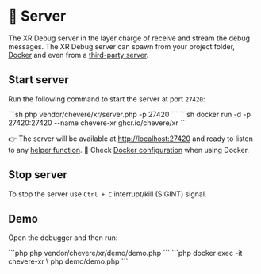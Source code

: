 # 🦄 Server

The XR Debug server in the layer charge of receive and stream the debug messages. The XR Debug server can spawn from your project folder, [Docker](docker.md) and even from a [third-party server](../developer/server-spec.md).

## Start server

Run the following command to start the server at port `27420`:

<code-group>
<code-block title="🐘 PHP">
```sh
php vendor/chevere/xr/server.php -p 27420
```
</code-block>

<code-block title="🐳 Docker">
```sh
docker run -d -p 27420:27420 --name chevere-xr ghcr.io/chevere/xr
```
</code-block>
</code-group>

👉 The server will be available at [http://localhost:27420](http://localhost:27420) and ready to listen to any [helper function](../helpers/README.md).
🐋 Check [Docker configuration](../configuration/docker-configuration.md) when using Docker.

## Stop server

To stop the server use `Ctrl + C` interrupt/kill (SIGINT) signal.

## Demo

Open the debugger and then run:

<code-group>
<code-block title="🐘 PHP">
```php
php vendor/chevere/xr/demo/demo.php
```
</code-block>

<code-block title="🐳 Docker">
```php
docker exec -it chevere-xr \
    php demo/demo.php
```
</code-block>
</code-group>
